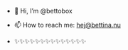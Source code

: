 - 👋 Hi, I’m @bettobox


- 📫 How to reach me: hej@bettina.nu
- ✨✨✨✨✨✨✨✨✨✨✨✨✨✨

<!---
bettobox/bettobox is a ✨ special ✨ repository because its `README.md` (this file) appears on your GitHub profile.
You can click the Preview link to take a look at your changes. - 👀 I’m interested in developing
- 🌱 I’m currently learning everything
--->

